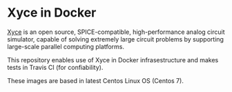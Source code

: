# Xyce in Docker

[Xyce](https://xyce.sandia.gov) is an open source, SPICE-compatible, high-performance analog circuit simulator, capable of solving extremely large circuit problems
by supporting large-scale parallel computing platforms. 

This repository enables use of Xyce in Docker infrasestructure and makes tests in Travis CI (for confiability).

These images are based in latest Centos Linux OS (Centos 7).

